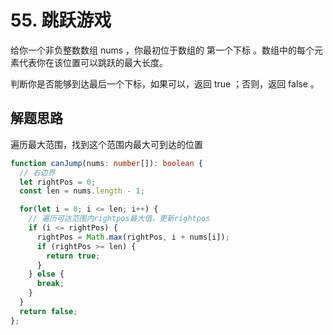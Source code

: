 # 55. 跳跃游戏

给你一个非负整数数组 nums ，你最初位于数组的 第一个下标 。数组中的每个元素代表你在该位置可以跳跃的最大长度。

判断你是否能够到达最后一个下标，如果可以，返回 true ；否则，返回 false 。

## 解题思路

遍历最大范围，找到这个范围内最大可到达的位置

```ts
function canJump(nums: number[]): boolean {
  // 右边界
  let rightPos = 0;
  const len = nums.length - 1;

  for(let i = 0; i <= len; i++) {
    // 遍历可达范围内rightpos最大值，更新rightpos
    if (i <= rightPos) {
      rightPos = Math.max(rightPos, i + nums[i]);
      if (rightPos >= len) {
        return true;
      }
    } else {
      break;
    }
  }
  return false;
};
```
